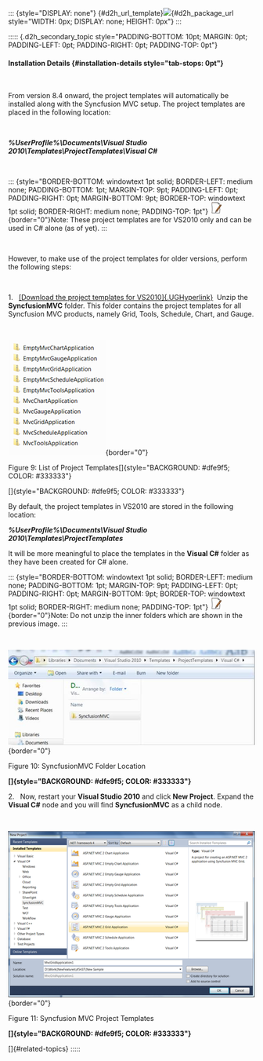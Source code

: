 ::: {style="DISPLAY: none"}
[](ms-xhelp:///?Id=d2h_url_template){#d2h_url_template}![](!package_url!){#d2h_package_url style="WIDTH: 0px; DISPLAY: none; HEIGHT: 0px"}
:::

::::: {.d2h_secondary_topic style="PADDING-BOTTOM: 10pt; MARGIN: 0pt; PADDING-LEFT: 0pt; PADDING-RIGHT: 0pt; PADDING-TOP: 0pt"}
#### Installation Details {#installation-details style="tab-stops: 0pt"}

 

From version 8.4 onward, the project templates will automatically be installed along with the Syncfusion MVC setup. The project templates are placed in the following location:

 

***%UserProfile%\\Documents\\Visual Studio 2010\\Templates\\ProjectTemplates\\Visual C#***

 

::: {style="BORDER-BOTTOM: windowtext 1pt solid; BORDER-LEFT: medium none; PADDING-BOTTOM: 1pt; MARGIN-TOP: 9pt; PADDING-LEFT: 0pt; PADDING-RIGHT: 0pt; MARGIN-BOTTOM: 9pt; BORDER-TOP: windowtext 1pt solid; BORDER-RIGHT: medium none; PADDING-TOP: 1pt"}
![](ImagesExt/image58_6.jpg){border="0"}Note: These project templates are for VS2010 only and can be used in C# alone (as of yet).
:::

 

However, to make use of the project templates for older versions, perform the following steps:

 

1.   [[Download the project templates for VS2010]{.UGHyperlink}](http://www.syncfusion.com/uploads/redirect.aspx?&team=support&file=SyncfusionMVC-6371708931544808514.zip)  Unzip the **SyncfusionMVC** folder. This folder contains the project templates for all Syncfusion MVC products, namely Grid, Tools, Schedule, Chart, and Gauge.

 

![](ImagesExt/image58_14.png){border="0"}

Figure 9: List of Project Templates[]{style="BACKGROUND: #dfe9f5; COLOR: #333333"}

[]{style="BACKGROUND: #dfe9f5; COLOR: #333333"} 

By default, the project templates in VS2010 are stored in the following location:

***%UserProfile%\\Documents\\Visual Studio 2010\\Templates\\ProjectTemplates***

It will be more meaningful to place the templates in the **Visual C#** folder as they have been created for C# alone. 

::: {style="BORDER-BOTTOM: windowtext 1pt solid; BORDER-LEFT: medium none; PADDING-BOTTOM: 1pt; MARGIN-TOP: 9pt; PADDING-LEFT: 0pt; PADDING-RIGHT: 0pt; MARGIN-BOTTOM: 9pt; BORDER-TOP: windowtext 1pt solid; BORDER-RIGHT: medium none; PADDING-TOP: 1pt"}
![](ImagesExt/image58_6.jpg){border="0"}Note: Do not unzip the inner folders which are shown in the previous image.
:::

 

![](ImagesExt/image58_15.jpg){border="0"}

Figure 10: SyncfusionMVC Folder Location

**[]{style="BACKGROUND: #dfe9f5; COLOR: #333333"}** 

2.   Now, restart your **Visual Studio 2010** and click **New Project**. Expand the **Visual C#** node and you will find **SyncfusionMVC** as a child node.

 

![](ImagesExt/image58_16.png){border="0"}

Figure 11: Syncfusion MVC Project Templates

**[]{style="BACKGROUND: #dfe9f5; COLOR: #333333"}** 

[]{#related-topics}
:::::
